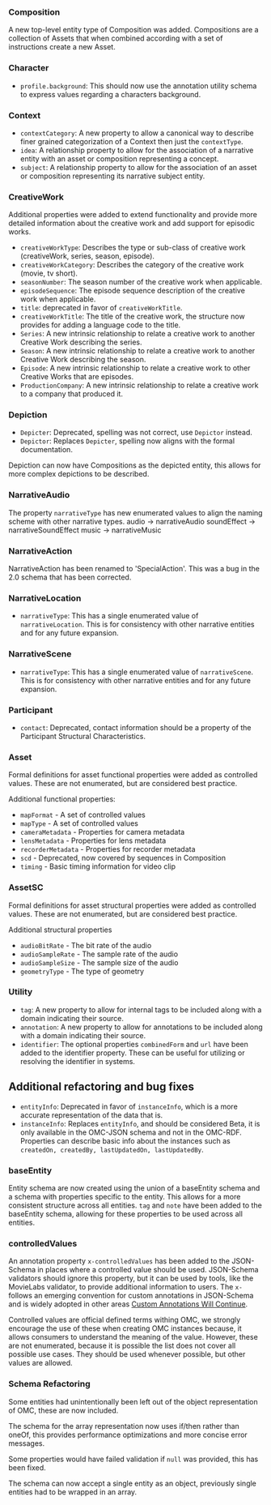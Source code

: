 ### Composition
A new top-level entity type of Composition was added. Compositions are a collection of Assets that when combined according with a set of instructions create a new Asset.

### Character
- `profile.background`: This should now use the annotation utility schema to express values regarding a characters background.

### Context
- `contextCategory`: A new property to allow a canonical way to describe finer grained categorization of a Context then just the `contextType`.
- `idea`: A relationship property to allow for the association of a narrative entity with an asset or composition representing a concept.
- `subject`: A relationship property to allow for the association of an asset or composition representing its narrative subject entity.

### CreativeWork
Additional properties were added to extend functionality and provide more detailed information about the creative work and add support for episodic works.
- `creativeWorkType`: Describes the type or sub-class of creative work (creativeWork, series, season, episode).
- `creativeWorkCategory`: Describes the category of the creative work (movie, tv short).
- `seasonNumber`: The season number of the creative work when applicable.
- `episodeSequence`: The episode sequence description of the creative work when applicable.
- `title`: deprecated in favor of `creativeWorkTitle`.
- `creativeWorkTitle`: The title of the creative work, the structure now provides for adding a language code to the title.
- `Series`: A new intrinsic relationship to relate a creative work to another Creative Work describing the series.
- `Season`: A new intrinsic relationship to relate a creative work to another Creative Work describing the season.
- `Episode`: A new intrinsic relationship to relate a creative work to other Creative Works that are episodes.
- `ProductionCompany`: A new intrinsic relationship to relate a creative work to a company that produced it.

### Depiction
- `Depicter`: Deprecated, spelling was not correct, use `Depictor` instead.
- `Depictor`: Replaces `Depicter`, spelling now aligns with the formal documentation.

Depiction can now have Compositions as the depicted entity, this allows for more complex depictions to be described.

### NarrativeAudio
The property `narrativeType` has new enumerated values to align the naming scheme with other narrative types.
audio -> narrativeAudio
soundEffect -> narrativeSoundEffect
music -> narrativeMusic

### NarrativeAction
NarrativeAction has been renamed to 'SpecialAction'. This was a bug in the 2.0 schema that has been corrected.

### NarrativeLocation
- `narrativeType`: This has a single enumerated value of `narrativeLocation`. This is for consistency with other narrative entities and for any future expansion.

### NarrativeScene
- `narrativeType`: This has a single enumerated value of `narrativeScene`. This is for consistency with other narrative entities and for any future expansion.

### Participant
- `contact`: Deprecated, contact information should be a property of the Participant Structural Characteristics.

### Asset
Formal definitions for asset functional properties were added as controlled values. These are not enumerated, but are considered best practice.

Additional functional properties:
- `mapFormat` - A set of controlled values
- `mapType` - A set of controlled values
- `cameraMetadata` - Properties for camera metadata
- `lensMetadata` - Properties for lens metadata
- `recorderMetadata` - Properties for recorder metadata
- `scd` - Deprecated, now covered by sequences in Composition
- `timing` - Basic timing information for video clip 

### AssetSC
Formal definitions for asset structural properties were added as controlled values. These are not enumerated, but are considered best practice.

Additional structural properties
- `audioBitRate` - The bit rate of the audio
- `audioSampleRate` - The sample rate of the audio
- `audioSampleSize` - The sample size of the audio
- `geometryType` - The type of geometry

### Utility
- `tag`: A new property to allow for internal tags to be included along with a domain indicating their source.
- `annotation`: A new property to allow for annotations to be included along with a domain indicating their source.
- `identifier`: The optional properties `combinedForm` and `url` have been added to the identifier property. These can be useful for
utilizing or resolving the identifier in systems.

## Additional refactoring and bug fixes
- `entityInfo`: Deprecated in favor of `instanceInfo`, which is a more accurate representation of the data that is. 
- `instanceInfo`: Replaces `entityInfo`, and should be considered Beta, it is only available in the OMC-JSON schema and not in the OMC-RDF.
Properties can describe basic info about the instances such as `createdOn, createdBy, lastUpdatedOn, lastUpdatedBy`.

### baseEntity
Entity schema are now created using the union of a baseEntity schema and a schema with properties specific to the entity. This allows for a more consistent structure across all entities.
`tag` and `note` have been added to the baseEntity schema, allowing for these properties to be used across all entities.

### controlledValues
An annotation property `x-controlledValues` has been added to the JSON-Schema in places where a controlled value should be used.
JSON-Schema validators should ignore this property, but it can be used by tools, like the MovieLabs validator, to provide additional information to users.
The `x-` follows an emerging convention for custom annotations in JSON-Schema and is widely adopted in other areas [Custom Annotations Will Continue](https://json-schema.org/blog/posts/custom-annotations-will-continue#how-did-we-arrive-at-as-the-prefix-of-choice).

Controlled values are official defined terms withing OMC, we strongly encourage the use of these when creating OMC instances because,
it allows consumers to understand the meaning of the value. However, these are not enumerated, because it is possible the list does not cover all
possible use cases. They should be used whenever possible, but other values are allowed.

### Schema Refactoring
Some entities had unintentionally been left out of the object representation of OMC, these are now included.

The schema for the array representation now uses if/then rather than oneOf, this provides performance optimizations
and more concise error messages.

Some properties would have failed validation if `null` was provided, this has been fixed.

The schema can now accept a single entity as an object, previously single entities had to be wrapped in an array.


